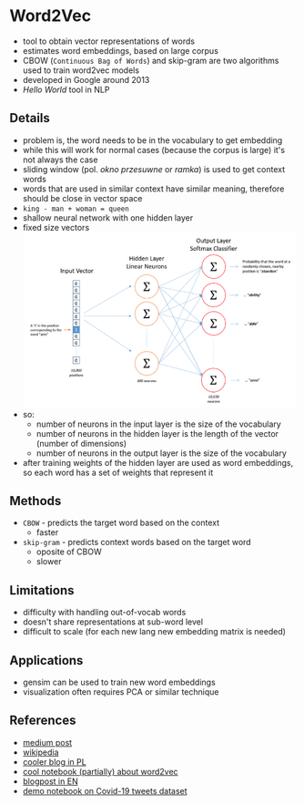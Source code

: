 # Word2Vec
* tool to obtain vector representations of words
* estimates word embeddings, based on large corpus
* CBOW (`Continuous Bag of Words`) and skip-gram are two algorithms used to train word2vec models
* developed in Google around 2013
* *Hello World* tool in NLP

## Details
* problem is, the word needs to be in the vocabulary to get embedding
* while this will work for normal cases (because the corpus is large) it's not always the case
* sliding window (pol. *okno przesuwne* or *ramka*) is used to get context words
* words that are used in similar context have similar meaning, therefore should be close in vector space
* `king - man + woman = queen` 
* shallow neural network with one hidden layer
* fixed size vectors
![word2vec model](word2vec-medium.png)
* so:
    - number of neurons in the input layer is the size of the vocabulary
    - number of neurons in the hidden layer is the length of the vector (number of dimensions)
    - number of neurons in the output layer is the size of the vocabulary
* after training weights of the hidden layer are used as word embeddings, so each word has a set of weights that represent it

## Methods
* `CBOW` - predicts the target word based on the context
    - faster
* `skip-gram` - predicts context words based on the target word
    - oposite of CBOW
    - slower

## Limitations
* difficulty with handling out-of-vocab words
* doesn't share representations at sub-word level
* difficult to scale (for each new lang new embedding matrix is needed)

## Applications
* gensim can be used to train new word embeddings
* visualization often requires PCA or similar technique

## References
* [medium post](https://medium.com/@manansuri/a-dummys-guide-to-word2vec-456444f3c673)
* [wikipedia](https://en.m.wikipedia.org/wiki/Word2vec)
* [cooler blog in PL](https://edrone.me/pl/blog/word2vec-w-pigulce)
* [cool notebook (partially) about word2vec](https://github.com/KNSI-Golem/BootcampGeneral/blob/main/2021/meetings/meeting_10_NLP/notebook.ipynb)
* [blogpost in EN](https://serokell.io/blog/word2vec)
* [demo notebook on Covid-19 tweets dataset](https://colab.research.google.com/drive/1YkSrvfWR_EBFFrhV5E15Z6k5es4Kluom?usp=sharing)
